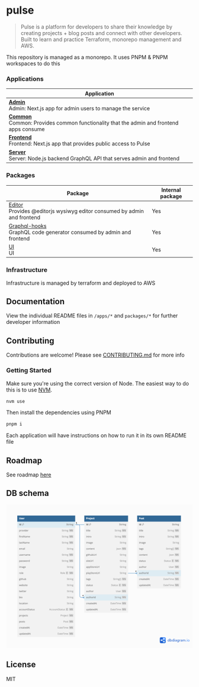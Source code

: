# pulse

> Pulse is a platform for developers to share their knowledge by creating projects + blog posts and connect with other developers. Built to learn and practice Terraform, monorepo management and AWS.

This repository is managed as a monorepo. It uses PNPM & PNPM workspaces to do this

### Applications

| Application                                                                                                               |
| ------------------------------------------------------------------------------------------------------------------------  |
| **[Admin](apps/admin/README.md)** <br /> Admin: Next.js app for admin users to manage the service |
| **[Common](apps/common/README.md)** <br /> Common: Provides common functionality that the admin and frontend apps consume |
| **[Frontend](apps/frontend/README.md)** <br /> Frontend: Next.js app that provides public access to Pulse                 |
| **[Server](apps/server/README.md)** <br /> Server: Node.js backend GraphQL API that serves admin and frontend                  |


### Packages 
| Package                                                                                 | Internal package |
| --------------------------------------------------------------------------------------- | ------------------------ |
| [Editor](packages/editor/README.md) <br /> Provides @editorjs wysiwyg editor consumed by admin and frontend | Yes                      |
| [Graphql-hooks](packages/graphql-hooks/README.md) <br /> GraphQL code generator  consumed by admin and frontend        | Yes                      |
| [UI](packages/ui/README.md) <br /> UI                                   | Yes      

### Infrastructure
Infrastructure is managed by terraform and deployed to AWS 

## Documentation 

View the individual README files in `/apps/*` and `packages/*` for further developer information


## Contributing

Contributions are welcome! Please see [CONTRIBUTING.md](CONTRIBUTING.md) for more info

### Getting Started

Make sure you're using the correct version of Node. The easiest way to do this is to use [NVM](https://github.com/nvm-sh/nvm).


```sh
nvm use
```

Then install the dependencies using PNPM

```sh
pnpm i
```

Each application will have instructions on how to run it in its own README file

## Roadmap
See roadmap [here](./roadmap.md)


## DB schema

![DB schema](./.github/assets/pulse-db.png)

## License
MIT

